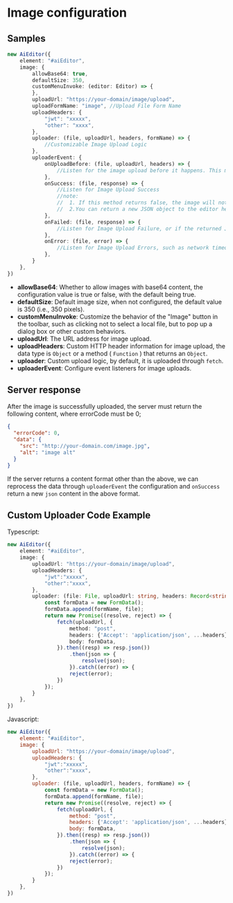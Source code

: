 # Image configuration

## Samples

```typescript
new AiEditor({
    element: "#aiEditor",
    image: {
        allowBase64: true,
        defaultSize: 350,
        customMenuInvoke: (editor: Editor) => {
        },
        uploadUrl: "https://your-domain/image/upload",
        uploadFormName: "image", //Upload File Form Name
        uploadHeaders: {
            "jwt": "xxxxx",
            "other": "xxxx",
        },
        uploader: (file, uploadUrl, headers, formName) => {
            //Customizable Image Upload Logic
        },
        uploaderEvent: {
            onUploadBefore: (file, uploadUrl, headers) => {
                //Listen for the image upload before it happens. This method can be left without returning any content, but if it returns false, the upload will be aborted.
            },
            onSuccess: (file, response) => {
                //Listen for Image Upload Success
                //note:
                //  1. If this method returns false, the image will not be inserted into the editor.
                //  2.You can return a new JSON object to the editor here.
            },
            onFailed: (file, response) => {
                //Listen for Image Upload Failure, or if the returned JSON information is incorrect.
            },
            onError: (file, error) => {
                //Listen for Image Upload Errors, such as network timeouts, etc.
            },
        }
    },
})
```


- **allowBase64**: Whether to allow images with base64 content, the configuration value is true or false, with the default being true.
- **defaultSize**: Default image size, when not configured, the default value is 350 (i.e., 350 pixels).
- **customMenuInvoke**: Customize the behavior of the "Image" button in the toolbar, such as clicking not to select a local file, but to pop up a dialog box or other custom behaviors.
- **uploadUrl**: The URL address for image upload.
- **uploadHeaders**: Custom HTTP header information for image upload, the data type is `Object` or a method ( `Function` ) that returns an `Object`.
- **uploader**: Custom upload logic, by default, it is uploaded through `fetch`.
- **uploaderEvent**: Configure event listeners for image uploads.


## Server response

After the image is successfully uploaded, the server must return the following content, where errorCode must be 0;

```json
{
  "errorCode": 0,
  "data": {
    "src": "http://your-domain.com/image.jpg",
    "alt": "image alt"
  }
}
```

If the server returns a content format other than the above, we can reprocess the data through `uploaderEvent` the configuration and `onSuccess` return a new `json` content in the above format.

## Custom Uploader Code Example

Typescript:

```typescript
new AiEditor({
    element: "#aiEditor",
    image: {
        uploadUrl: "https://your-domain/image/upload",
        uploadHeaders: {
            "jwt":"xxxxx",
            "other":"xxxx",
        },
        uploader: (file: File, uploadUrl: string, headers: Record<string, any>, formName: string): Promise<Record<string, any>> => {
            const formData = new FormData();
            formData.append(formName, file);
            return new Promise((resolve, reject) => {
                fetch(uploadUrl, {
                    method: "post",
                    headers: {'Accept': 'application/json', ...headers},
                    body: formData,
                }).then((resp) => resp.json())
                    .then(json => {
                        resolve(json);
                    }).catch((error) => {
                    reject(error);
                })
            });
        }
    },
})
```

Javascript:


```js
new AiEditor({
    element: "#aiEditor",
    image: {
        uploadUrl: "https://your-domain/image/upload",
        uploadHeaders: {
            "jwt":"xxxxx",
            "other":"xxxx",
        },
        uploader: (file, uploadUrl, headers, formName) => {
            const formData = new FormData();
            formData.append(formName, file);
            return new Promise((resolve, reject) => {
                fetch(uploadUrl, {
                    method: "post",
                    headers: {'Accept': 'application/json', ...headers},
                    body: formData,
                }).then((resp) => resp.json())
                    .then(json => {
                        resolve(json);
                    }).catch((error) => {
                    reject(error);
                })
            });
        }
    },
})
```